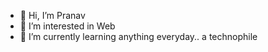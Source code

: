 - 👋 Hi, I’m Pranav
- 👀 I’m interested in Web
- 🌱 I’m currently learning anything everyday.. a technophile


<!---
pranav-js/pranav-js is a ✨ special ✨ repository because its `README.md` (this file) appears on your GitHub profile.
You can click the Preview link to take a look at your changes.
--->
